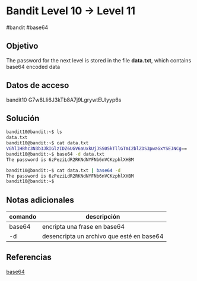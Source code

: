 # Bandit Level 10 → Level 11
#bandit #base64
## Objetivo
The password for the next level is stored in the file **data.txt**, which contains base64 encoded data

## Datos de acceso
bandit10
G7w8LIi6J3kTb8A7j9LgrywtEUlyyp6s

## Solución
``` bash
bandit10@bandit:~$ ls
data.txt
bandit10@bandit:~$ cat data.txt
VGhlIHBhc3N3b3JkIGlzIDZ6UGV6aUxkUjJSS05kTllGTmI2blZDS3pwaGxYSEJNCg==
bandit10@bandit:~$ base64 -d data.txt
The password is 6zPeziLdR2RKNdNYFNb6nVCKzphlXHBM

bandit10@bandit:~$ cat data.txt | base64 -d
The password is 6zPeziLdR2RKNdNYFNb6nVCKzphlXHBM
bandit10@bandit:~$

```
## Notas adicionales
| comando | descripción |
|----------|----------|
|base64|encripta una frase en base64|
| -d | desencripta un archivo que esté en base64|

## Referencias
[base64](https://ubunlog.com/base64-codificacion-decodificacion-terminal/)